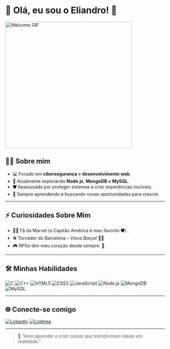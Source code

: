 # 🌟 Olá, eu sou o Eliandro! 🚀

<img src="https://media.giphy.com/media/26tn33aiTi1jkl6H6/giphy.gif" width="400" alt="Welcome GIF">

## 👨‍💻 Sobre mim
- 💻 Focado em **cibersegurança** e **desenvolvimento web**.
- 🚀 Atualmente explorando **Node.js**, **MongoDB** e **MySQL**.
- 🛡️ Apaixonado por proteger sistemas e criar experiências incríveis.
- 🌱 Sempre aprendendo e buscando novas oportunidades para crescer.

---

## ⚡ Curiosidades Sobre Mim
- 🦸‍♂️ Fã da Marvel (o Capitão América é meu favorito 🛡️).
- ⚽ Torcedor do Barcelona – *Visca Barça!* 🔵🔴
- 🎮 RPGs têm meu coração desde sempre. 💜

---

## 🛠️ Minhas Habilidades
![C](https://img.shields.io/badge/-C-A8B9CC?style=for-the-badge&logo=c&logoColor=white)
![C++](https://img.shields.io/badge/-C++-00599C?style=for-the-badge&logo=c%2B%2B&logoColor=white)
![HTML5](https://img.shields.io/badge/-HTML5-E34F26?style=for-the-badge&logo=html5&logoColor=white)
![CSS3](https://img.shields.io/badge/-CSS3-1572B6?style=for-the-badge&logo=css3&logoColor=white)
![JavaScript](https://img.shields.io/badge/-JavaScript-F7DF1E?style=for-the-badge&logo=javascript&logoColor=black)
![Node.js](https://img.shields.io/badge/-Node.js-339933?style=for-the-badge&logo=node.js&logoColor=white)
![MongoDB](https://img.shields.io/badge/-MongoDB-47A248?style=for-the-badge&logo=mongodb&logoColor=white)
![MySQL](https://img.shields.io/badge/-MySQL-4479A1?style=for-the-badge&logo=mysql&logoColor=white)

---

## 🌐 Conecte-se comigo
[![LinkedIn](https://img.shields.io/badge/LinkedIn-0A66C2?style=for-the-badge&logo=linkedin&logoColor=white)](https://www.linkedin.com/in/eliandro-faustino-b37b4a282/) [![Linktree](https://img.shields.io/badge/Linktree-39E09B?style=for-the-badge&logo=linktree&logoColor=white)](https://linktr.ee/eliandrosergio)

---

> 🌟 *"Amo aprender e criar coisas que transformam ideias em realidade."*
